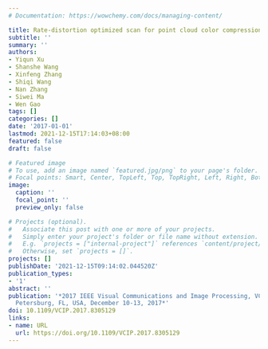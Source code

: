 ```yaml
---
# Documentation: https://wowchemy.com/docs/managing-content/

title: Rate-distortion optimized scan for point cloud color compression
subtitle: ''
summary: ''
authors:
- Yiqun Xu
- Shanshe Wang
- Xinfeng Zhang
- Shiqi Wang
- Nan Zhang
- Siwei Ma
- Wen Gao
tags: []
categories: []
date: '2017-01-01'
lastmod: 2021-12-15T17:14:03+08:00
featured: false
draft: false

# Featured image
# To use, add an image named `featured.jpg/png` to your page's folder.
# Focal points: Smart, Center, TopLeft, Top, TopRight, Left, Right, BottomLeft, Bottom, BottomRight.
image:
  caption: ''
  focal_point: ''
  preview_only: false

# Projects (optional).
#   Associate this post with one or more of your projects.
#   Simply enter your project's folder or file name without extension.
#   E.g. `projects = ["internal-project"]` references `content/project/deep-learning/index.md`.
#   Otherwise, set `projects = []`.
projects: []
publishDate: '2021-12-15T09:14:02.044520Z'
publication_types:
- '1'
abstract: ''
publication: '*2017 IEEE Visual Communications and Image Processing, VCIP 2017, St.
  Petersburg, FL, USA, December 10-13, 2017*'
doi: 10.1109/VCIP.2017.8305129
links:
- name: URL
  url: https://doi.org/10.1109/VCIP.2017.8305129
---
```

